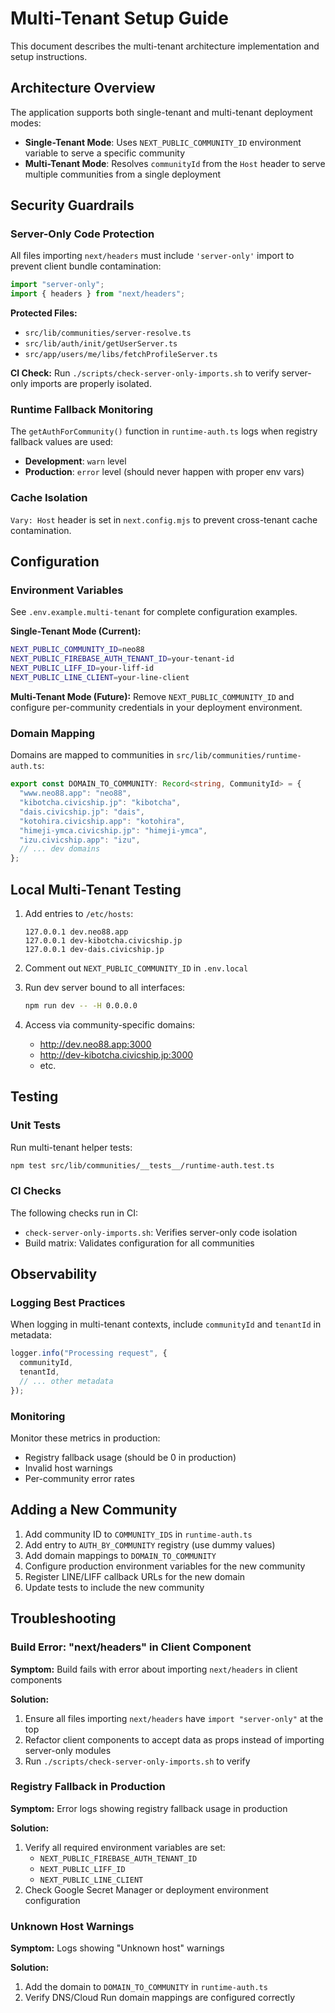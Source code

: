 # Multi-Tenant Setup Guide

This document describes the multi-tenant architecture implementation and setup instructions.

## Architecture Overview

The application supports both single-tenant and multi-tenant deployment modes:

- **Single-Tenant Mode**: Uses `NEXT_PUBLIC_COMMUNITY_ID` environment variable to serve a specific community
- **Multi-Tenant Mode**: Resolves `communityId` from the `Host` header to serve multiple communities from a single deployment

## Security Guardrails

### Server-Only Code Protection

All files importing `next/headers` must include `'server-only'` import to prevent client bundle contamination:

```typescript
import "server-only";
import { headers } from "next/headers";
```

**Protected Files:**
- `src/lib/communities/server-resolve.ts`
- `src/lib/auth/init/getUserServer.ts`
- `src/app/users/me/libs/fetchProfileServer.ts`

**CI Check:** Run `./scripts/check-server-only-imports.sh` to verify server-only imports are properly isolated.

### Runtime Fallback Monitoring

The `getAuthForCommunity()` function in `runtime-auth.ts` logs when registry fallback values are used:
- **Development**: `warn` level
- **Production**: `error` level (should never happen with proper env vars)

### Cache Isolation

`Vary: Host` header is set in `next.config.mjs` to prevent cross-tenant cache contamination.

## Configuration

### Environment Variables

See `.env.example.multi-tenant` for complete configuration examples.

**Single-Tenant Mode (Current):**
```bash
NEXT_PUBLIC_COMMUNITY_ID=neo88
NEXT_PUBLIC_FIREBASE_AUTH_TENANT_ID=your-tenant-id
NEXT_PUBLIC_LIFF_ID=your-liff-id
NEXT_PUBLIC_LINE_CLIENT=your-line-client
```

**Multi-Tenant Mode (Future):**
Remove `NEXT_PUBLIC_COMMUNITY_ID` and configure per-community credentials in your deployment environment.

### Domain Mapping

Domains are mapped to communities in `src/lib/communities/runtime-auth.ts`:

```typescript
export const DOMAIN_TO_COMMUNITY: Record<string, CommunityId> = {
  "www.neo88.app": "neo88",
  "kibotcha.civicship.jp": "kibotcha",
  "dais.civicship.jp": "dais",
  "kotohira.civicship.app": "kotohira",
  "himeji-ymca.civicship.jp": "himeji-ymca",
  "izu.civicship.app": "izu",
  // ... dev domains
};
```

## Local Multi-Tenant Testing

1. Add entries to `/etc/hosts`:
   ```
   127.0.0.1 dev.neo88.app
   127.0.0.1 dev-kibotcha.civicship.jp
   127.0.0.1 dev-dais.civicship.jp
   ```

2. Comment out `NEXT_PUBLIC_COMMUNITY_ID` in `.env.local`

3. Run dev server bound to all interfaces:
   ```bash
   npm run dev -- -H 0.0.0.0
   ```

4. Access via community-specific domains:
   - http://dev.neo88.app:3000
   - http://dev-kibotcha.civicship.jp:3000
   - etc.

## Testing

### Unit Tests

Run multi-tenant helper tests:
```bash
npm test src/lib/communities/__tests__/runtime-auth.test.ts
```

### CI Checks

The following checks run in CI:
- `check-server-only-imports.sh`: Verifies server-only code isolation
- Build matrix: Validates configuration for all communities

## Observability

### Logging Best Practices

When logging in multi-tenant contexts, include `communityId` and `tenantId` in metadata:

```typescript
logger.info("Processing request", {
  communityId,
  tenantId,
  // ... other metadata
});
```

### Monitoring

Monitor these metrics in production:
- Registry fallback usage (should be 0 in production)
- Invalid host warnings
- Per-community error rates

## Adding a New Community

1. Add community ID to `COMMUNITY_IDS` in `runtime-auth.ts`
2. Add entry to `AUTH_BY_COMMUNITY` registry (use dummy values)
3. Add domain mappings to `DOMAIN_TO_COMMUNITY`
4. Configure production environment variables for the new community
5. Register LINE/LIFF callback URLs for the new domain
6. Update tests to include the new community

## Troubleshooting

### Build Error: "next/headers" in Client Component

**Symptom:** Build fails with error about importing `next/headers` in client components

**Solution:**
1. Ensure all files importing `next/headers` have `import "server-only"` at the top
2. Refactor client components to accept data as props instead of importing server-only modules
3. Run `./scripts/check-server-only-imports.sh` to verify

### Registry Fallback in Production

**Symptom:** Error logs showing registry fallback usage in production

**Solution:**
1. Verify all required environment variables are set:
   - `NEXT_PUBLIC_FIREBASE_AUTH_TENANT_ID`
   - `NEXT_PUBLIC_LIFF_ID`
   - `NEXT_PUBLIC_LINE_CLIENT`
2. Check Google Secret Manager or deployment environment configuration

### Unknown Host Warnings

**Symptom:** Logs showing "Unknown host" warnings

**Solution:**
1. Add the domain to `DOMAIN_TO_COMMUNITY` in `runtime-auth.ts`
2. Verify DNS/Cloud Run domain mappings are configured correctly
